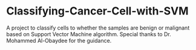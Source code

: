 # Classifying-Cancer-Cell-with-SVM
A project to classify cells to whether the samples are benign or malignant based on Support Vector Machine algorithm. Special thanks to Dr. Mohammed Al-Obaydee for the guidance.
